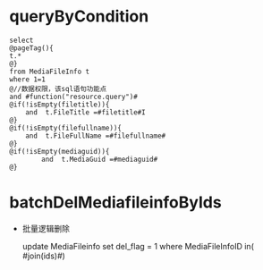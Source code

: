 
queryByCondition
===


    select 
    @pageTag(){
    t.*
    @}
    from MediaFileInfo t
    where 1=1 
    @//数据权限，该sql语句功能点  
    and #function("resource.query")#
    @if(!isEmpty(filetitle)){
        and  t.FileTitle =#filetitle#I
    @}
    @if(!isEmpty(filefullname)){
        and  t.FileFullName =#filefullname#
    @}
    @if(!isEmpty(mediaguid)){
            and  t.MediaGuid =#mediaguid#
    @}
    
    
    
    

batchDelMediafileinfoByIds
===

* 批量逻辑删除

    update MediaFileinfo set del_flag = 1 where MediaFileInfoID  in( #join(ids)#)
    
